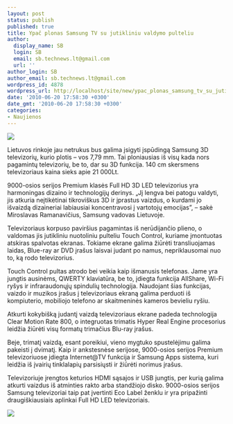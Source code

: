 ```yaml
---
layout: post
status: publish
published: true
title: Ypač plonas Samsung TV su jutikliniu valdymo pulteliu
author:
  display_name: SB
  login: SB
  email: sb.technews.lt@gmail.com
  url: ''
author_login: SB
author_email: sb.technews.lt@gmail.com
wordpress_id: 4878
wordpress_url: http://localhost/site/new/ypac_plonas_samsung_tv_su_jutikliniu_valdymo_pulteliu/
date: '2010-06-20 17:58:30 +0300'
date_gmt: '2010-06-20 17:58:30 +0300'
categories:
- Naujienos
---
```

<div class="imgright"><img src="http://www.part.lt/img/93b74773869d2082bdc6c6e829c04aff501.JPG"  /></div>
<p>Lietuvos rinkoje jau netrukus bus galima įsigyti įspūdingą Samsung 3D televizorių, kurio plotis – vos 7,79 mm. Tai ploniausias iš visų kada nors pagamintų televizorių, be to, dar su 3D funkcija. 140 cm skersmens televizoriaus kaina sieks apie 21 000Lt. </p>
<p>9000-osios serijos Premium klasės Full HD 3D LED televizorius yra harmoningas dizaino ir technologijų derinys. „Jį lengva bei patogu valdyti, jis atkuria neįtikėtinai tikroviškus 3D ir įprastus vaizdus, o kurdami jo išvaizdą dizaineriai labiausiai koncentravosi į vartotojų emocijas”, – sakė Miroslavas Ramanavičius, Samsung vadovas Lietuvoje.</p>
<p>Televizoriaus korpuso paviršius pagamintas iš nerūdijančio plieno, o valdomas jis jutikliniu nuotoliniu pulteliu Touch Control, kuriame įmontuotas atskiras spalvotas ekranas. Tokiame ekrane galima žiūrėti transliuojamas laidas, Blue-ray ar DVD įrašus laisvai judant po namus, nepriklausomai nuo to, ką rodo televizorius.  </p>
<p>Touch Control pultas atrodo bei veikia kaip išmanusis telefonas. Jame yra jungtis ausinėms, QWERTY klaviatūra, be to, įdiegta funkcija AllShare, Wi-Fi ryšys ir infraraudonųjų spindulių technologija. Naudojant šias funkcijas, vaizdo ir muzikos įrašus į televizoriaus ekraną galima perduoti iš kompiuterio, mobiliojo telefono ar skaitmeninės kameros bevieliu ryšiu.</p>
<p>Atkurti kokybišką judantį vaizdą televizoriaus ekrane padeda technologija Clear Motion Rate 800, o integruotas trimatis Hyper Real Engine procesorius leidžia žiūrėti visų formatų trimačius Blu-ray įrašus.</p>
<p>Beje, trimatį vaizdą, esant poreikiui, vieno mygtuko spustelėjimu galima pakeisti į dvimatį. Kaip ir ankstesnėse serijose, 9000-osios serijos Premium televizoriuose įdiegta Internet@TV funkcija ir Samsung Apps sistema, kuri leidžia iš įvairių tinklalapių parsisiųsti ir žiūrėti norimus įrašus.</p>
<p>Televizoriuje įrengtos keturios HDMI sąsajos ir USB jungtis, per kurią galima atkurti vaizdus iš atminties rakto arba standžiojo disko. 9000-osios serijos Samsung televizoriai taip pat įvertinti Eco Label ženklu ir yra pripažinti draugiškiausiais aplinkai Full HD LED televizoriais.</p>
<p><img src="http://www.part.lt/img/ee4d77e05d9283fb2d82daf69507a21d979.JPG" /></p>
